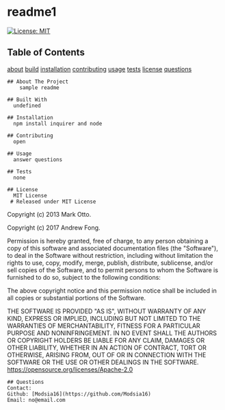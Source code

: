 # readme1
  [![License: MIT](https://img.shields.io/badge/License-MIT-yellow.svg)](https://opensource.org/licenses/MIT)
  ## Table of Contents

  [about](#about)
  [build](#build)
  [installation](#installation)
  [contributing](#contributing)
  [usage](#usage)
  [tests](#tests)
  [license](#license)
  [questions](#questions)

    ## About The Project
        sample readme
    
    ## Built With
      undefined
    
    ## Installation
      npm install inquirer and node
    
    ## Contributing
      open
    
    ## Usage
      answer questions
    
    ## Tests
      none
    
    ## License
      MIT License
     # Released under MIT License

Copyright (c) 2013 Mark Otto.

Copyright (c) 2017 Andrew Fong.

Permission is hereby granted, free of charge, to any person obtaining a copy of this software and associated documentation files (the "Software"), to deal in the Software without restriction, including without limitation the rights to use, copy, modify, merge, publish, distribute, sublicense, and/or sell copies of the Software, and to permit persons to whom the Software is furnished to do so, subject to the following conditions:

The above copyright notice and this permission notice shall be included in all copies or substantial portions of the Software.

THE SOFTWARE IS PROVIDED "AS IS", WITHOUT WARRANTY OF ANY KIND, EXPRESS OR IMPLIED, INCLUDING BUT NOT LIMITED TO THE WARRANTIES OF MERCHANTABILITY, FITNESS FOR A PARTICULAR PURPOSE AND NONINFRINGEMENT. IN NO EVENT SHALL THE AUTHORS OR COPYRIGHT HOLDERS BE LIABLE FOR ANY CLAIM, DAMAGES OR OTHER LIABILITY, WHETHER IN AN ACTION OF CONTRACT, TORT OR OTHERWISE, ARISING FROM, OUT OF OR IN CONNECTION WITH THE SOFTWARE OR THE USE OR OTHER DEALINGS IN THE SOFTWARE.
      https://opensource.org/licenses/Apache-2.0


    ## Questions
    Contact:
    Github: [Modsia16](https://github.com/Modsia16)
    Email: no@email.com
  